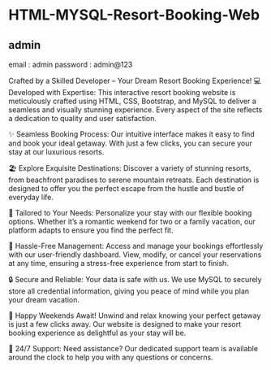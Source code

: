# HTML-MYSQL-Resort-Booking-Web

admin
-------

email : admin
password : admin@123

Crafted by a Skilled Developer – Your Dream Resort Booking Experience!
💻 Developed with Expertise: This interactive resort booking website is meticulously crafted using HTML, CSS, Bootstrap, and MySQL to deliver a seamless and visually stunning experience. Every aspect of the site reflects a dedication to quality and user satisfaction.

✨ Seamless Booking Process: Our intuitive interface makes it easy to find and book your ideal getaway. With just a few clicks, you can secure your stay at our luxurious resorts.

🏖️ Explore Exquisite Destinations: Discover a variety of stunning resorts, from beachfront paradises to serene mountain retreats. Each destination is designed to offer you the perfect escape from the hustle and bustle of everyday life.

🌟 Tailored to Your Needs: Personalize your stay with our flexible booking options. Whether it’s a romantic weekend for two or a family vacation, our platform adapts to ensure you find the perfect fit.

💼 Hassle-Free Management: Access and manage your bookings effortlessly with our user-friendly dashboard. View, modify, or cancel your reservations at any time, ensuring a stress-free experience from start to finish.

🔒 Secure and Reliable: Your data is safe with us. We use MySQL to securely store all credential information, giving you peace of mind while you plan your dream vacation.

🎉 Happy Weekends Await! Unwind and relax knowing your perfect getaway is just a few clicks away. Our website is designed to make your resort booking experience as delightful as your stay will be.

💬 24/7 Support: Need assistance? Our dedicated support team is available around the clock to help you with any questions or concerns.
